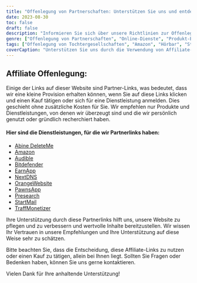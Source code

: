 ```yaml
---
title: "Offenlegung von Partnerschaften: Unterstützen Sie uns und entdecken Sie erstaunliche Dienstleistungen"
date: 2023-08-30
toc: false
draft: false
description: "Informieren Sie sich über unsere Richtlinien zur Offenlegung von Partnerschaften und entdecken Sie erstklassige Dienste wie Amazon, Audible, StartMail und mehr."
genre: ["Offenlegung von Partnerschaften", "Online-Dienste", "Produkt-Empfehlungen", "Digitale Produkte", "Affiliate-Marketing", "Online-Einkommen", "Website-Monetarisierung", "Online Geld verdienen", "Internet-Marketing", "Transparenz"]
tags: ["Offenlegung von Tochtergesellschaften", "Amazon", "Hörbar", "StartMail", "Bitdefender", "DeleteMe", "NextDNS", "PawnsApp", "TraffMonetizer", "EarnApp", "Vorrecherche", "OrangeWebsite", "Online-Verdienst", "Produktempfehlungen", "digitale Produkte", "Online-Dienste", "Monetarisierung", "Website-Einnahmen", "Tochtergesellschaften", "Online-Einkommen", "Transparenz", "Internetmarketing", "Online-Geschäft", "Ergebnisoffenlegung", "Partner-Links", "uns unterstützen", "Verdienstmöglichkeiten", "finanzielle Unterstützung", "Geschäftspartnerschaften", "vertrauenswürdige Empfehlungen", "Befähigung der Leser"]
coverCaption: "Unterstützen Sie uns durch die Verwendung von Affiliate-Links und entdecken Sie erstklassige Dienstleistungen für Ihre Online-Unternehmungen."
---
```


## **Affiliate Offenlegung:**

Einige der Links auf dieser Website sind Partner-Links, was bedeutet, dass wir eine kleine Provision erhalten können, wenn Sie auf diese Links klicken und einen Kauf tätigen oder sich für eine Dienstleistung anmelden. Dies geschieht ohne zusätzliche Kosten für Sie. Wir empfehlen nur Produkte und Dienstleistungen, von denen wir überzeugt sind und die wir persönlich genutzt oder gründlich recherchiert haben.

#### Hier sind die Dienstleistungen, für die wir Partnerlinks haben:

- [Abine DeleteMe](https://joindeleteme.com/refer?coupon=RFR-40867-7DWHR4)
- [Amazon](https://amzn.to/47bpscS)
- [Audible](https://amzn.to/3O5yM9p)
- [Bitdefender](https://bitdefender.f9tmep.net/k0Wq1n)
- [EarnApp](https://earnapp.com/i/c1dllee)
- [NextDNS](https://nextdns.io/?from=jyfq92sk)
- [OrangeWebsite](https://affiliate.orangewebsite.com/idevaffiliate.php?id=12501_0_1_5)
- [PawnsApp](https://pawns.app/?r=2092802)
- [Presearch](https://presearch.com/signup?rid=4754563)
- [StartMail](https://www.startmail.com/en/partner/?ref=sos&tap_s=3999900-469b6c&tm_undefined=undefined)
- [TraffMonetizer](https://traffmonetizer.com/?aff=242022)

Ihre Unterstützung durch diese Partnerlinks hilft uns, unsere Website zu pflegen und zu verbessern und wertvolle Inhalte bereitzustellen. Wir wissen Ihr Vertrauen in unsere Empfehlungen und Ihre Unterstützung auf diese Weise sehr zu schätzen.

Bitte beachten Sie, dass die Entscheidung, diese Affiliate-Links zu nutzen oder einen Kauf zu tätigen, allein bei Ihnen liegt. Sollten Sie Fragen oder Bedenken haben, können Sie uns gerne kontaktieren.

Vielen Dank für Ihre anhaltende Unterstützung!

